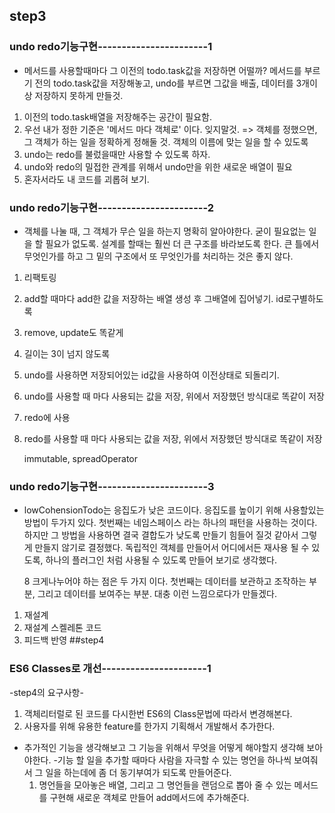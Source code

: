 ## step3
### undo redo기능구현-----------------------1
* 메서드를 사용할때마다 그 이전의 todo.task값을 저장하면 어떨까?
메서드를 부르기 전의 todo.task값을 저장해놓고, undo를 부르면 그값을 
배출, 데이터를 3개이상 저장하지 못하게 만들것.
1. 이전의 todo.task배열을 저장해주는 공간이 필요함.
2. 우선 내가 정한 기준은 '메서드 마다 객체로' 이다. 잊지말것. 
=> 객체를 정했으면, 그 객체가 하는 일을 정확하게 정해둘 것. 객체의 이름에 맞는 일을 할 수 있도록
3. undo는 redo를 불렀을때만 사용할 수 있도록 하자.
4. undo와 redo의 밀접한 관계를 위해서 undo만을 위한 새로운 배열이 필요
5. 혼자서라도 내 코드를 괴롭혀 보기. 
### undo redo기능구현-----------------------2
* 객체를 나눌 때, 그 객체가 무슨 일을 하는지 명확히 알아야한다. 굳이 필요없는 일을 할 필요가 없도록. 설계를 할때는 훨씬 더 큰 구조를 바라보도록 한다. 큰 틀에서 무엇인가를 하고 그 밑의 구조에서 또 무엇인가를 처리하는 것은 좋지 않다.
1. 리팩토링
1. add할 때마다 add한 값을 저장하는 배열 생성 후 그배열에 집어넣기. id로구별하도록
2. remove, update도 똑같게
3. 길이는 3이 넘지 않도록
4. undo를 사용하면 저장되어있는 id값을 사용하여 이전상태로 되돌리기.
5. undo를 사용할 때 마다 사용되는 값을 저장, 위에서 저장했던 방식대로 똑같이 저장
6. redo에 사용
1. redo를 사용할 때 마다 사용되는 값을 저장, 위에서 저장했던 방식대로 똑같이 저장

    immutable, spreadOperator
### undo redo기능구현-----------------------3
* lowCohensionTodo는 응집도가 낮은 코드이다. 응집도를 높이기 위해 사용할있는 방법이 두가지 있다. 첫번째는 네임스페이스 라는 하나의 패턴을 사용하는 것이다. 하지만 그 방법을 사용하면 결국 결합도가 낮도록 만들기 힘들어 질것 같아서 그렇게 만들지 않기로 결정했다.
독립적인 객체를 만들어서 어디에서든 재사용 될 수 있도록, 하나의 플러그인 처럼 사용될 수 있도록 만들어 보기로 생각했다. 

    8 크게나누어야 하는 점은 두 가지 이다. 첫번째는 데이터를 보관하고 조작하는 부분, 그리고 데이터를 보여주는 부분. 대충 이런 느낌으로다가 만들겠다.
1. 재설계
1. 재설계 스켈레톤 코드
1. 피드백 반영
##step4
### ES6 Classes로 개선----------------------1
-step4의 요구사항-
1. 객체리터럴로 된 코드를 다시한번 ES6의 Class문법에 따라서 변경해본다.
1. 사용자를 위해 유용한 feature를 한가지 기획해서 개발해서 추가한다.

* 추가적인 기능을 생각해보고 그 기능을 위해서 무엇을 어떻게 해야할지 생각해 보아야한다. -기능 할 일을 추가할 때마다 사람을 자극할 수 있는 명언을 하나씩 보여줘서 그 일을 하는데에 좀 더 동기부여가 되도록 만들어준다.
    1. 명언들을 모아놓은 배열, 그리고 그 명언들을 랜덤으로 뽑아 줄 수 있는 메서드를 구현해 새로운 객체로 만들어 add메서드에 추가해준다.


